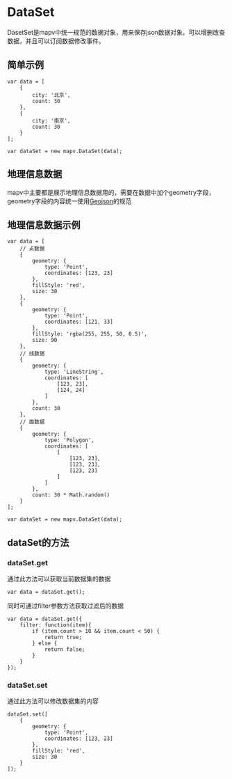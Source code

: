 # DataSet
DasetSet是mapv中统一规范的数据对象，用来保存json数据对象。可以增删改查数据，并且可以订阅数据修改事件。

## 简单示例

    var data = [
        {
            city: '北京',
            count: 30
        },
        {
            city: '南京',
            count: 30
        }
    ];

    var dataSet = new mapv.DataSet(data);

## 地理信息数据
mapv中主要都是展示地理信息数据用的，需要在数据中加个geometry字段，geometry字段的内容统一使用[Geojson](http://geojson.org/)的规范

## 地理信息数据示例

    var data = [
        // 点数据
        {
            geometry: {
                type: 'Point',
                coordinates: [123, 23]
            },
            fillStyle: 'red',
            size: 30
        },
        {
            geometry: {
                type: 'Point',
                coordinates: [121, 33]
            },
            fillStyle: 'rgba(255, 255, 50, 0.5)',
            size: 90
        },
        // 线数据
        {
            geometry: {
                type: 'LineString',
                coordinates: [
                    [123, 23], 
                    [124, 24]
                ]
            },
            count: 30
        },
        // 面数据
        {
            geometry: {
                type: 'Polygon',
                coordinates: [
                    [
                        [123, 23], 
                        [123, 23], 
                        [123, 23]
                    ]
                ]
            },
            count: 30 * Math.random()
        }
    ];

    var dataSet = new mapv.DataSet(data);

## dataSet的方法
### dataSet.get
通过此方法可以获取当前数据集的数据
    
    var data = dataSet.get();
    
同时可通过filter参数方法获取过滤后的数据

    var data = dataSet.get({
        filter: function(item){
            if (item.count > 10 && item.count < 50) {
                return true;
            } else {
                return false;
            }
        }
    });

### dataSet.set
通过此方法可以修改数据集的内容

    dataSet.set([
        {
            geometry: {
                type: 'Point',
                coordinates: [123, 23]
            },
            fillStyle: 'red',
            size: 30
        }
    ]);
